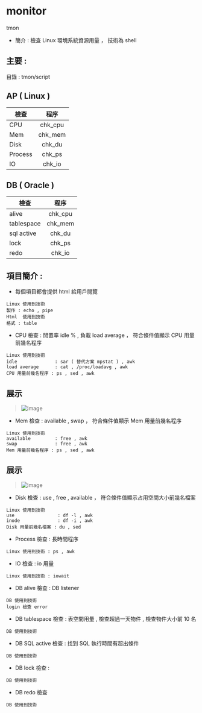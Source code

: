 # monitor
tmon
* 簡介 : 檢查 Linux 環境系統資源用量 ， 技術為 shell
## 主要 :
目錄 : tmon/script
## AP ( Linux )
檢查          | 程序           |
------------- |:-------------:|
CPU           | chk_cpu       |
Mem           | chk_mem       |
Disk          | chk_du        |
Process       | chk_ps        |
IO            | chk_io        |
## DB ( Oracle )
檢查                 | 程序           |
---------------------|:-------------:|
alive                | chk_cpu       |
tablespace           | chk_mem       |
sql active           | chk_du        |
lock                 | chk_ps        |
redo                 | chk_io        |

## 項目簡介 : 
* 每個項目都會提供 html 給用戶閱覽
```
Linux 使用到技術
製作 : echo , pipe
Html  使用到技術
格式 : table
```
* CPU 檢查 : 閒置率 idle % , 負載 load average ， 符合條件值顯示 CPU 用量前幾名程序
```
Linux 使用到技術
idle              : sar ( 替代方案 mpstat ) , awk
load average      : cat , /proc/loadavg , awk
CPU 用量前幾名程序 : ps , sed , awk
```
## 展示
> ![image](https://user-images.githubusercontent.com/96226780/162616698-0c03a238-2a15-4081-a01e-babe399e7291.png)

* Mem 檢查 : available , swap ， 符合條件值顯示 Mem 用量前幾名程序
```
Linux 使用到技術
available         : free , awk
swap              : free , awk
Mem 用量前幾名程序 : ps , sed , awk
```
## 展示
> ![image](https://user-images.githubusercontent.com/96226780/162616711-5977f1ae-1426-44c7-91a6-34887060ca93.png)
* Disk 檢查 : use , free , available ， 符合條件值顯示占用空間大小前幾名檔案
```
Linux 使用到技術
use                : df -l , awk
inode              : df -i , awk
Disk 用量前幾名檔案 : du , sed
```
* Process 檢查 : 長時間程序 
```
Linux 使用到技術 : ps , awk
```
* IO 檢查 : io 用量
```
Linux 使用到技術 : iowait
```
* DB alive 檢查 : DB listener
```
DB 使用到技術
login 檢查 error
```
* DB tablespace 檢查 : 表空間用量 , 檢查超過一天物件 , 檢查物件大小前 10 名 
```
DB 使用到技術
```
* DB SQL active 檢查 : 找到 SQL 執行時間有超出條件
```
DB 使用到技術
```
* DB lock 檢查 : 
```
DB 使用到技術
```
* DB redo 檢查
```
DB 使用到技術
```
